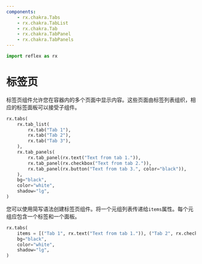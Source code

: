 ```yaml
---
components:
    - rx.chakra.Tabs
    - rx.chakra.TabList
    - rx.chakra.Tab
    - rx.chakra.TabPanel
    - rx.chakra.TabPanels
---
```


```python exec
import reflex as rx
```

# 标签页

标签页组件允许您在容器内的多个页面中显示内容。这些页面由标签列表组织，相应的标签面板可以接受子组件。

```python demo
rx.tabs(
    rx.tab_list(
        rx.tab("Tab 1"),
        rx.tab("Tab 2"),
        rx.tab("Tab 3"),
    ),
    rx.tab_panels(
        rx.tab_panel(rx.text("Text from tab 1.")),
        rx.tab_panel(rx.checkbox("Text from tab 2.")),
        rx.tab_panel(rx.button("Text from tab 3.", color="black")),
    ),
    bg="black",
    color="white",
    shadow="lg",
)
```

您可以使用简写语法创建标签页组件。将一个元组列表传递给`items`属性。每个元组应包含一个标签和一个面板。

```python demo
rx.tabs(
    items = [("Tab 1", rx.text("Text from tab 1.")), ("Tab 2", rx.checkbox("Text from tab 2.")), ("Tab 3", rx.button("Text from tab 3.", color="black"))],
    bg="black",
    color="white",
    shadow="lg",
)
```

